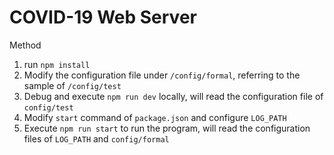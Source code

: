 # COVID-19 Web Server

Method
1. run `npm install`
2. Modify the configuration file under `/config/formal`, referring to the sample of  `/config/test`
3. Debug and execute `npm run dev` locally, will read the configuration file of `config/test`
4. Modify `start` command of `package.json` and configure `LOG_PATH`
5. Execute `npm run start` to run the program, will read the configuration files of `LOG_PATH` and `config/formal`

